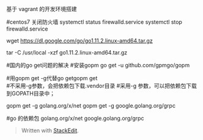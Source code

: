 基于 vagrant 的开发环境搭建


#centos7 关闭防火墙
systemctl status firewalld.service
systemctl stop firewalld.service

wget https://dl.google.com/go/go1.11.2.linux-amd64.tar.gz

tar -C /usr/local -xzf go1.11.2.linux-amd64.tar.gz


#国内的go get问题的解决
#安装gopm
go get -u github.com/gpmgo/gopm

#用gopm get -g代替go getgopm get  
#不采用-g参数，会把依赖包下载.vendor目录 
#采用-g 参数，可以把依赖包下载到GOPATH目录中；

gopm get -g golang.org/x/net
gopm get -g google.golang.org/grpc

#go 的依赖包
golang.org/x/net
google.golang.org/grpc

> Written with [StackEdit](https://stackedit.io/).
<!--stackedit_data:
eyJoaXN0b3J5IjpbLTgxMTU0NTA3Niw0MjUwOTY3MzAsMTcwOT
EwMjE1NiwtMTc3MDYzNDQzMiwtMTQyMzE3MzUzXX0=
-->
